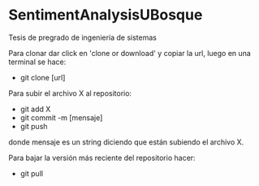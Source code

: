 # SentimentAnalysisUBosque
Tesis de pregrado de ingeniería de sistemas

Para clonar dar click en 'clone or download' y copiar la url, luego en una terminal se hace:

- git clone [url]

Para subir el archivo X al repositorio:

- git add X
- git commit -m [mensaje]
- git push

donde mensaje es un string diciendo que están subiendo el archivo X.

Para bajar la versión más reciente del repositorio hacer:

- git pull
